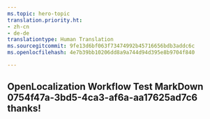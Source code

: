 ```yaml
---
ms.topic: hero-topic
translation.priority.ht:
- zh-cn
- de-de
translationtype: Human Translation
ms.sourcegitcommit: 9fe13d6bf063f73474992b45716656bdb3addc6c
ms.openlocfilehash: 4e7b39bb10206dd8a9a744d94d395e8b9704f840

---
```

## OpenLocalization Workflow Test MarkDown 0754f47a-3bd5-4ca3-af6a-aa17625ad7c6 thanks!



<!--HONumber=Aug16_HO4-->



